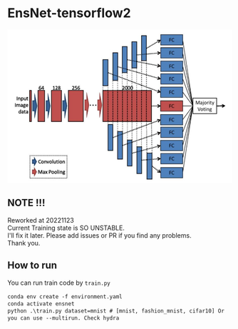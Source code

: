 # EnsNet-tensorflow2

![model](https://github.com/dslisleedh/EnsNet-tensorflow2/blob/main/model.JPG)

## NOTE !!! 
Reworked at 20221123  
Current Training state is SO UNSTABLE.  
I'll fix it later. Please add issues or PR if you find any problems.  
Thank you.  

## How to run

You can run train code by `train.py`  


    conda env create -f environment.yaml
    conda activate ensnet
    python .\train.py dataset=mnist # [mnist, fashion_mnist, cifar10] Or you can use --multirun. Check hydra
    
